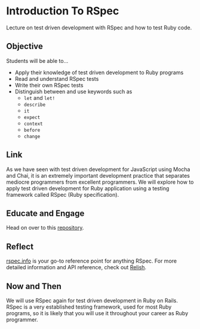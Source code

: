 # Introduction To RSpec
Lecture on test driven development with RSpec and how to test Ruby code.

## Objective
Students will be able to...

- Apply their knowledge of test driven development to Ruby programs
- Read and understand RSpec tests
- Write their own RSpec tests
- Distinguish between and use keywords such as
	- `let` and `let!`
	- `describe`
	- `it`
	- `expect`
	- `context`
	- `before`
	- `change`

## Link
As we have seen with test driven development for JavaScript using Mocha and Chai, it is an extremely important development practice that separates mediocre programmers from excellent programmers. We will explore how to apply test driven development for Ruby application using a testing framework called RSpec (Ruby specification).

## Educate and Engage
Head on over to this [repository](https://github.com/sf-wdi-14/rspec-intro).

## Reflect
[rspec.info](http://rspec.info/) is your go-to reference point for anything RSpec. For more detailed information and API reference, check out [Relish](http://www.relishapp.com/rspec/rspec-core/docs).

## Now and Then
We will use RSpec again for test driven development in Ruby on Rails. RSpec is a very established testing framework, used for most Ruby programs, so it is likely that you will use it throughout your career as Ruby programmer.
